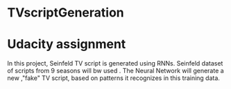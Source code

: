 # TVscriptGeneration
# Udacity assignment
In this project,  Seinfeld TV script is generated using RNNs.  Seinfeld dataset of scripts from 9 seasons will bw used . The Neural Network will generate a new ,"fake" TV script, based on patterns it recognizes in this training data.
